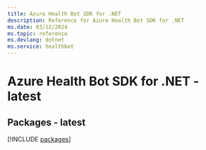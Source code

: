 ```yaml
---
title: Azure Health Bot SDK for .NET
description: Reference for Azure Health Bot SDK for .NET
ms.date: 03/12/2024
ms.topic: reference
ms.devlang: dotnet
ms.service: healthbot
---
```

# Azure Health Bot SDK for .NET - latest
## Packages - latest
[!INCLUDE [packages](health-bot-index.md)]